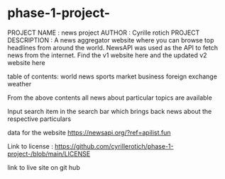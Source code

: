 # phase-1-project-
PROJECT NAME : news project
AUTHOR : Cyrille rotich 
PROJECT DESCRIPTION : A news aggregator website where you can browse top headlines from around the world. NewsAPI was used as the API to fetch news from the internet. Find the v1 website here and the updated v2 website here

table of contents:
    world news
    sports
    market
    business
    foreign exchange
    weather

From the above contents all news about particular topics are available 

Input search item in the search bar which brings back news about the respective particulars

data for the website https://newsapi.org/?ref=apilist.fun

Link to license : https://github.com/cyrillerotich/phase-1-project-/blob/main/LICENSE

link to live site on git hub 







